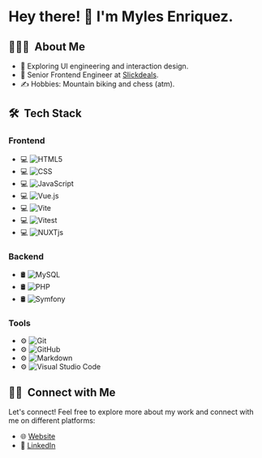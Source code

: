 # Hey there! 👋 I'm Myles Enriquez.

## 👨🏻‍💻 &nbsp;About Me

- 🤔 Exploring UI engineering and interaction design.
- 💼 Senior Frontend Engineer at [Slickdeals](https://slickdeals.net/).
- ✍️ Hobbies: Mountain biking and chess (atm).

## 🛠 &nbsp;Tech Stack

### Frontend

- 💻 ![HTML5](https://img.shields.io/badge/-HTML5-333333?style=flat&logo=HTML5)
- 💻 ![CSS](https://img.shields.io/badge/-CSS-333333?style=flat&logo=CSS3&logoColor=1572B6)
- 💻 ![JavaScript](https://img.shields.io/badge/-JavaScript-333333?style=flat&logo=javascript)
- 💻 ![Vue.js](https://img.shields.io/badge/Vue.js-35495E?style=flat&logo=vuedotjs)
- 💻 ![Vite](https://img.shields.io/badge/vite-35495E?style=flat&logo=vite)
- 💻 ![Vitest](https://img.shields.io/badge/vitest-35495E?style=flat&logo=vitest)
- 💻 ![NUXTjs](https://img.shields.io/badge/-NUXTjs-success)

### Backend

- 🛢 ![MySQL](https://img.shields.io/badge/-MySQL-333333?style=flat&logo=mysql)
- 🛢 ![PHP](https://img.shields.io/badge/-PHP-333333?style=flat&logo=PHP)
- 🛢 ![Symfony](https://img.shields.io/badge/-Symfony-333333?style=flat&logo=symfony)

### Tools

- ⚙️ ![Git](https://img.shields.io/badge/-Git-333333?style=flat&logo=git)
- ⚙️ ![GitHub](https://img.shields.io/badge/-GitHub-333333?style=flat&logo=github)
- ⚙️ ![Markdown](https://img.shields.io/badge/-Markdown-333333?style=flat&logo=markdown)
- ⚙️ ![Visual Studio Code](https://img.shields.io/badge/-Visual%20Studio%20Code-333333?style=flat&logo=visual-studio-code&logoColor=007ACC)

## 🤝🏻 &nbsp;Connect with Me

Let's connect! Feel free to explore more about my work and connect with me on different platforms:

- 🌐 [Website](https://www.mylesenriquez.com/)
- 👔 [LinkedIn](https://www.linkedin.com/in/mylesenriquez/)
